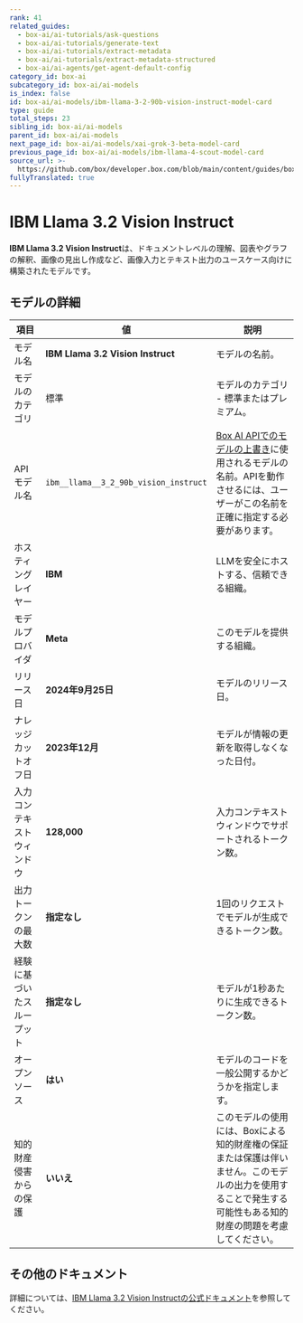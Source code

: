 ```yaml
---
rank: 41
related_guides:
  - box-ai/ai-tutorials/ask-questions
  - box-ai/ai-tutorials/generate-text
  - box-ai/ai-tutorials/extract-metadata
  - box-ai/ai-tutorials/extract-metadata-structured
  - box-ai/ai-agents/get-agent-default-config
category_id: box-ai
subcategory_id: box-ai/ai-models
is_index: false
id: box-ai/ai-models/ibm-llama-3-2-90b-vision-instruct-model-card
type: guide
total_steps: 23
sibling_id: box-ai/ai-models
parent_id: box-ai/ai-models
next_page_id: box-ai/ai-models/xai-grok-3-beta-model-card
previous_page_id: box-ai/ai-models/ibm-llama-4-scout-model-card
source_url: >-
  https://github.com/box/developer.box.com/blob/main/content/guides/box-ai/ai-models/ibm-llama-3-2-90b-vision-instruct-model-card.md
fullyTranslated: true
---
```

# IBM Llama 3.2 Vision Instruct

**IBM Llama 3.2 Vision Instruct**は、ドキュメントレベルの理解、図表やグラフの解釈、画像の見出し作成など、画像入力とテキスト出力のユースケース向けに構築されたモデルです。

## モデルの詳細

| 項目            | 値                                     | 説明                                                                                 |
| ------------- | ------------------------------------- | ---------------------------------------------------------------------------------- |
| モデル名          | **IBM Llama 3.2 Vision Instruct**     | モデルの名前。                                                                            |
| モデルのカテゴリ      | 標準                                    | モデルのカテゴリ - 標準またはプレミアム。                                                             |
| APIモデル名       | `ibm__llama__3_2_90b_vision_instruct` | [Box AI APIでのモデルの上書き][overrides]に使用されるモデルの名前。APIを動作させるには、ユーザーがこの名前を正確に指定する必要があります。 |
| ホスティングレイヤー    | **IBM**                               | LLMを安全にホストする、信頼できる組織。                                                              |
| モデルプロバイダ      | **Meta**                              | このモデルを提供する組織。                                                                      |
| リリース日         | **2024年9月25日**                        | モデルのリリース日。                                                                         |
| ナレッジカットオフ日    | **2023年12月**                          | モデルが情報の更新を取得しなくなった日付。                                                              |
| 入力コンテキストウィンドウ | **128,000**                           | 入力コンテキストウィンドウでサポートされるトークン数。                                                        |
| 出力トークンの最大数    | **指定なし**                              | 1回のリクエストでモデルが生成できるトークン数。                                                           |
| 経験に基づいたスループット | **指定なし**                              | モデルが1秒あたりに生成できるトークン数。                                                              |
| オープンソース       | **はい**                                | モデルのコードを一般公開するかどうかを指定します。                                                          |
| 知的財産侵害からの保護   | **いいえ**                               | このモデルの使用には、Boxによる知的財産権の保証または保護は伴いません。このモデルの出力を使用することで発生する可能性もある知的財産の問題を考慮してください。   |

## その他のドキュメント

詳細については、[IBM Llama 3.2 Vision Instructの公式ドキュメント][IBM]を参照してください。

[overrides]: g://box-ai/ai-agents/ai-agent-overrides

[IBM]: https://www.ibm.com/docs/en/watsonx/w-and-w/2.1.0?topic=models-third-party-foundation#llama-3-2-vision
